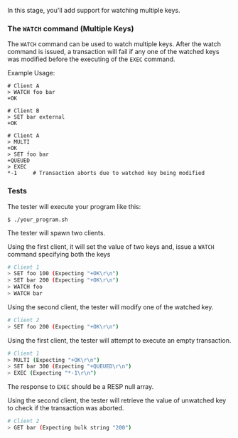In this stage, you'll add support for watching multiple keys.

### The `WATCH` command (Multiple Keys)
The `WATCH` command can be used to watch multiple keys. After the watch command is issued, a transaction will fail if any one of the watched keys was modified before the executing of the `EXEC` command.

Example Usage:
```
# Client A
> WATCH foo bar
+OK

# Client B
> SET bar external
+OK

# Client A
> MULTI
+OK
> SET foo bar
+QUEUED
> EXEC
*-1     # Transaction aborts due to watched key being modified
```


### Tests

The tester will execute your program like this:

```
$ ./your_program.sh
```

The tester will spawn two clients.

Using the first client, it will set the value of two keys and, issue a `WATCH` command specifying both the keys

```bash
# Client 1
> SET foo 100 (Expecting "+OK\r\n")
> SET bar 200 (Expecting "+OK\r\n")
> WATCH foo
> WATCH bar
```

Using the second client, the tester will modify one of the watched key.

```bash
# Client 2
> SET foo 200 (Expecting "+OK\r\n")
```

Using the first client, the tester will attempt to execute an empty transaction.
```bash
# Client 1
> MULTI (Expecting "+OK\r\n")
> SET bar 300 (Expecting "+QUEUED\r\n")
> EXEC (Expecting "*-1\r\n")
```

The response to `EXEC` should be a RESP null array. 

Using the second client, the tester will retrieve the value of unwatched key to check if the transaction was aborted.

```bash
# Client 2
> GET bar (Expecting bulk string "200")
```